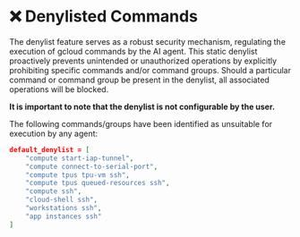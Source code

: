 # ❌ Denylisted Commands

The denylist feature serves as a robust security mechanism, regulating the execution of gcloud commands by the AI agent. This static denylist proactively prevents unintended or unauthorized operations by explicitly prohibiting specific commands and/or command groups. Should a particular command or command group be present in the denylist, all associated operations will be blocked.

**It is important to note that the denylist is not configurable by the user.**

The following commands/groups have been identified as unsuitable for execution by any agent:

```json
default_denylist = [
    "compute start-iap-tunnel",
    "compute connect-to-serial-port",
    "compute tpus tpu-vm ssh",
    "compute tpus queued-resources ssh",
    "compute ssh",
    "cloud-shell ssh",
    "workstations ssh",
    "app instances ssh"
]
```
